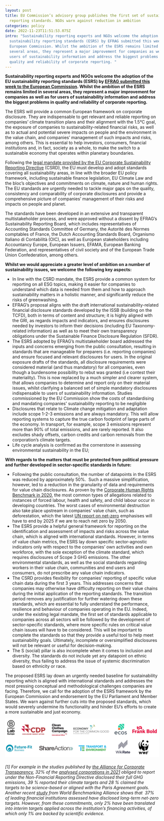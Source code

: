 ```yaml
---
layout: post
title: EU Commission’s advisory group publishes the first set of sustainability
  reporting standards. NGOs warn against reduction in ambition
categories: policy
date: 2022-11-23T11:51:53.075Z
intro: "Sustainability reporting experts and NGOs welcome the adoption of the EU
  sustainability reporting standards (ESRS) by EFRAG submitted this week to the
  European Commission. Whilst the ambition of the ESRS remains limited in
  several areas, they represent a major improvement for companies as well as for
  users of sustainability information and address the biggest problems in
  quality and reliability of corporate reporting. "
---
```

**Sustainability reporting experts and NGOs welcome the adoption of the EU sustainability reporting standards (ESRS) by [EFRAG submitted this week to the European Commission](https://www.efrag.org/Assets/Download?assetUrl=/sites/webpublishing/SiteAssets/final_EFRAG+Draft+Press+Release+.pdf). Whilst the ambition of the ESRS remains limited in several areas, they represent a major improvement for companies as well as for users of sustainability information and address the biggest problems in quality and reliability of corporate reporting.** 

The ESRS will provide a common European framework on corporate disclosure. They are indispensable to get relevant and reliable reporting on companies’ climate transition plans and their alignment with the 1.5°C goal, the exposure of companies to sustainability-related financial risks, as well as to actual and potential severe impacts on people and the environment in the value chain, and companies’ management of such impacts and risks, among others. This is essential to help investors, consumers, financial institutions and, in fact, society as a whole, to make the switch to a sustainable economy that operates within planetary boundaries.

Following the [legal mandate provided by the EU Corporate Sustainability Reporting Directive](https://www.allianceforcorporatetransparency.org/news/the-eu-parliament-confirms-new-transparency-obligations-for-companies-on-sustainability-and-starts-the-clock-for-mandatory-reporting.html) (CSRD), the EU must develop and adopt standards covering all sustainability areas, in line with the broader EU policy framework, including sustainable finance legislation, EU Climate Law and the bloc’s objectives and commitments on climate, nature and human rights. The EU standards are urgently needed to tackle major gaps on the quality, consistency and comparability of corporate disclosures and provide a comprehensive picture of companies’ management of their risks and impacts on people and planet. 

The standards have been developed in an extensive and transparent multistakeholder process, and were approved without a dissent by EFRAG’s Sustainability Reporting Board, which includes representatives of Accounting Standards Committee of Germany, the Autorité des Normes comptables of France, the Dutch Accounting Standards Board, Organismo Italiano di Contabilità (OIC), as well as European stakeholders including Accountancy Europe, European Issuers, EFAMA, European Banking Federation, and representatives of civil society and of the European Trade Union Confederation, among others. 

**Whilst we would appreciate a greater level of ambition on a number of sustainability issues, we welcome the following key aspects:**

* In line with the CSRD mandate, the ESRS provide a common system for reporting on all ESG topics, making it easier for companies to understand which data is needed from them and how to approach sustainability matters in a holistic manner, and significantly reduce the risks of greenwashing. 
* EFRAG’s proposal aligns with the draft international sustainability-related financial disclosure standards developed by the ISSB (building on the TCFD), both in terms of content and structure; it is highly aligned with the GRI, as regards impacts and indicators, and ensures disclosures needed by investors to inform their decisions (including EU Taxonomy-related information) as well as to meet their own transparency obligations under the Sustainable Finance Disclosure Regulation (SFDR).
* The ESRS adopted by EFRAG’s multistakeholder board addressed the inputs and concerns emerging from the public consultation, resulting in standards that are manageable for preparers (i.e. reporting companies) and ensure focused and relevant disclosures for users. In the original exposure drafts of the standards, all disclosure requirements were considered material (and thus mandatory) for all companies, even though a burdensome possibility to rebut was granted (i.e contest their materiality). This is now replaced by a much simpler and clearer system, that allows companies to determine and report only on their material issues, whilst clarifying a balanced set of simple mandatory disclosures indispensable to users of sustainability information. Studies commissioned by the EU Commission show the costs of standardising and mandating companies' sustainability reporting to be negligible
* Disclosures that relate to Climate change mitigation and adaptation include scope 1-2-3 emissions and are always mandatory. This will allow reporting systems to capture the true carbon footprint of large parts of the economy. In transport, for example, scope 3 emissions represent more than 90% of total emissions, and are rarely reported. It also excludes shady offsets, carbon credits and carbon removals from the corporation’s climate targets.
* Life cycle analysis is confirmed as the cornerstone in assessing environmental sustainability in the EU; 

**With regards to the matters that must be protected from political pressure and further developed in sector-specific standards in future:**

* Following the public consultation, the number of datapoints in the ESRS was reduced by approximately 50%.  Such a massive simplification, however, led to a reduction in the granularity of data and requirements for value chain disclosures. As proven by the [Corporate Human Rights Benchmark in 2020](https://assets.worldbenchmarkingalliance.org/app/uploads/2020/11/WBA-2020-CHRB-Key-Findings-Report.pdf), the most common types of allegations related to instances of forced labour, health and safety, and child labour occur in developing countries. The worst cases of environmental destruction also take place upstream in companies’ value chain, such as deforestation, which the latest [UN report on net-zero](https://www.un.org/sites/un2.un.org/files/high-level_expert_group_n7b.pdf?_gl=1*ydadz3*_ga*MTQxNDA4NzEzLjE2NjgwNzU5NjA.*_ga_TK9BQL5X7Z*MTY2OTEwODQ3MC4zLjAuMTY2OTEwODQ3MC4wLjAuMA..) emphasises will have to end by 2025 if we are to reach net zero by 2050. 
* The ESRS provide a helpful general framework for reporting on the identification and assessment of impacts and risks across the value chain, which is aligned with international standards. However, in terms of value chain metrics, the ESRS lay down specific sector-agnostic indicators only with respect to the companies’ own activities and own workforce, with the sole exception of the climate standard, which requires disclosures of Scope 3 GHG emissions. The other environmental standards, as well as the social standards regarding workers in their value chain, communities and end users and consumers, do not prescribe any value chain indicators.
* The CSRD provides flexibility for companies’ reporting of specific value chain data during the first 3 years. This addresses concerns that companies may otherwise have difficulty reporting on their value chains during the initial application of the reporting standards. The transition period removes any justification for further watering down these standards, which are essential to fully understand the performance, resilience and behaviour of companies operating in the EU. Indeed, under the existing legal mandate, the first set of standards applicable to companies across all sectors will be followed by the development of sector-specific standards, where more specific rules on critical value chain issues will have to be considered. This will be important to complete the standards so that they provide a useful tool to help meet sustainability goals. Ultimately, incomplete or oversimplified disclosures will not be relevant or useful for decision-making.
* The S (social) pillar is also incomplete when it comes to inclusion and diversity. The standards do not include yet any datapoint on ethnic diversity, thus failing to address the issue of systemic discrimination based on ethnicity or race.

The proposed ESRS lay down an urgently needed baseline for sustainability reporting which is aligned with international standards and addresses the most pressing conceptual and methodological challenges companies are facing. Therefore, we call for the adoption of the ESRS framework by the European Commission and endorsement by the EU Parliament and Member States. We warn against further cuts into the proposed standards, which would severely undermine its functionality and hinder EU’s efforts to create a more sustainable and just economy. 

![](/assets/logos-esrs-pr.jpg)

###### \[1] For example in the studies published by [the Alliance for Corporate Transparency](http://www.allianceforcorporatetransparency.org/), 32% of the [analysed corporations in 2021](https://www.allianceforcorporatetransparency.org/news/new-data-on-companies-climate-and-human-rights-disclosures-lessons-for-the-eu-reform.html) obliged to report under the Non-Financial Reporting Directive disclosed their full GHG emissions, 39 % reported their climate targets and 28 % claimed the targets to be science-based or aligned with the Paris Agreement goals. Another recent [study](https://www.worldbenchmarkingalliance.org/publication/financial-system/) from World Benchmarking Alliance shows that  37% of leading financial institutions assessed have disclosed long-term net-zero targets. However, from these commitments, only 2% have been translated into interim targets applied across the institution’s financing activities, of which only 1% are backed by scientific evidence.